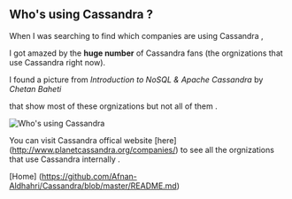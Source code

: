 
## Who's using Cassandra ?

When I was searching to find which companies are using Cassandra , 

I got amazed by the **huge number** of Cassandra fans (the orgnizations that use Cassandra right now). 

I found a picture from *Introduction to NoSQL & Apache Cassandra* by *Chetan Baheti*

that show most of these orgnizations but not all of them .


![Who's using Cassandra](https://cloud.githubusercontent.com/assets/14142983/11412762/d2429894-939d-11e5-9301-4a4c558f3e71.jpg "This picture from Introduction to NoSQL & Apache Cassandra  by chetan.baheti")


You can visit Cassandra offical website [here] (http://www.planetcassandra.org/companies/) to see all the orgnizations that use Cassandra internally .

[Home] (https://github.com/Afnan-Aldhahri/Cassandra/blob/master/README.md)
